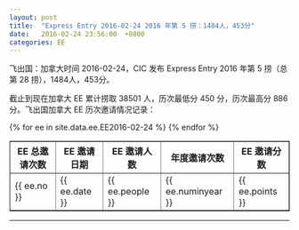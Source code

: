 ```yaml
---
layout: post
title:  "Express Entry 2016-02-24 2016 年第 5 捞：1484人，453分"
date:   2016-02-24 23:56:00  +0800
categories: EE
---
```


飞出国：加拿大时间 2016-02-24，CIC 发布 Express Entry 2016 年第 5 捞（总第 28 捞），1484人，453分。

截止到现在加拿大 EE 累计捞取 38501 人，历次最低分 450 分，历次最高分 886分。飞出国加拿大 EE 历次邀请情况记录：

<table border = "1" cellpadding="1" cellspacing="0">
  <tr>
    <th>EE 总邀请次数</th>
    <th>EE 邀请日期</th>
    <th>EE 邀请人数</th>
    <th>年度邀请次数</th>
    <th>EE 邀请分数</th>
  </tr>
{% for ee in site.data.ee.EE2016-02-24 %}
<tr>
<td> {{ ee.no }} </td>
<td> {{ ee.date }} </td>
<td> {{ ee.people }} </td>
<td> {{ ee.numinyear }} </td>
<td> {{ ee.points }} </td>
</tr>
{% endfor %}
</table>

------

